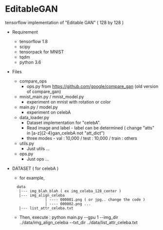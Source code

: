 # EditableGAN
tensorflow implementation of "Editable GAN" ( 128 by 128 )

* Requirement
    * tensorflow 1.8
    * scipy
    * tensorpack for MNIST 
    * tqdm
    * python 3.6
    
* Files
    * compare_ops
       * ops.py from https://github.com/google/compare_gan (old version of compare_gan)
    * mnist_main.py / mnist_model.py
       * experiment on mnist with rotation or color
    * main.py / model.py
       * experiment on celebA
    * data_loader.py
      * Dataset implementation for "celebA".
      * Read image and label - label can be determined ( change "atts" in [a-z]{2-4}gan_celebA not "att_dict")
      * three modes - val : 10,000 / test : 10,000 / train : others
   * utils.py
      * Just utils ...
   * ops.py
      * Just ops ...
      
* DATASET ( for celebA )
   * for example,
   ```
     data
      |--- img_blah_blah ( ex img_celeba_128_center )
      |--- img_align_celeba
                  | ---- 000001.png ( or jpg.. change the code )
                  | ---- 000002.png ...
      |--- list_attr_celeba.txt
   ```
   * Then, execute : python main.py --gpu 1 --img_dir ../data/img_align_celeba --txt_dir ../data/list_attr_celeba.txt
